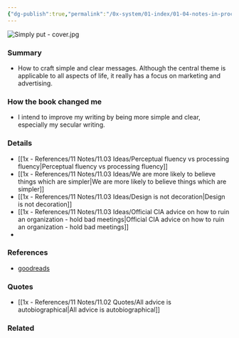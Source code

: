 ```yaml
---
{"dg-publish":true,"permalink":"/0x-system/01-index/01-04-notes-in-process/simply-put-why-clear-messages-win-and-how-to-design-them-ben-guttmann/","title":"Simply Put - Why Clear Messages Win - and How to Design Them - Ben Guttmann","created":"2024-04-17T17:55:29.814+03:00","updated":"2024-04-20T12:37:41.388+03:00"}
---
```


![Simply put - cover.jpg](/img/user/Simply%20put%20-%20cover.jpg)
### Summary
- How to craft simple and clear messages. Although the central theme is applicable to all aspects of life, it really has a focus on marketing and advertising.

### How the book changed me
- I intend to improve my writing by being more simple and clear, especially my secular writing.

### Details
- [[1x - References/11 Notes/11.03 Ideas/Perceptual fluency vs processing fluency\|Perceptual fluency vs processing fluency]]
- [[1x - References/11 Notes/11.03 Ideas/We are more likely to believe things which are simpler\|We are more likely to believe things which are simpler]]
- [[1x - References/11 Notes/11.03 Ideas/Design is not decoration\|Design is not decoration]]
- [[1x - References/11 Notes/11.03 Ideas/Official CIA advice on how to ruin an organization - hold bad meetings\|Official CIA advice on how to ruin an organization - hold bad meetings]]
- 

### References
- [goodreads](https://www.goodreads.com/book/show/102088915-simply-put)

### Quotes
- [[1x - References/11 Notes/11.02 Quotes/All advice is autobiographical\|All advice is autobiographical]]

### Related


